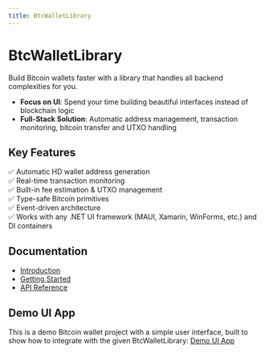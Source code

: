 ```yaml
---
title: BtcWalletLibrary
---
```

# BtcWalletLibrary

Build Bitcoin wallets faster with a library that handles all backend complexities for you.

- **Focus on UI**: Spend your time building beautiful interfaces instead of blockchain logic
- **Full-Stack Solution**: Automatic address management, transaction monitoring, bitcoin transfer and UTXO handling

## Key Features
✅ Automatic HD wallet address generation  
✅ Real-time transaction monitoring  
✅ Built-in fee estimation & UTXO management  
✅ Type-safe Bitcoin primitives  
✅ Event-driven architecture  
✅ Works with any .NET UI framework (MAUI, Xamarin, WinForms, etc.) and DI containers

## Documentation
- [Introduction](docs/introduction.md)
- [Getting Started](docs/getting-started.md)
- [API Reference](api/BtcWalletLibrary.html)

## Demo UI App
This is a demo Bitcoin wallet project with a simple user interface, built to show how to integrate with the given BtcWalletLibrary: [Demo UI App](https://github.com/ramazan199/BtcWalletUI)
